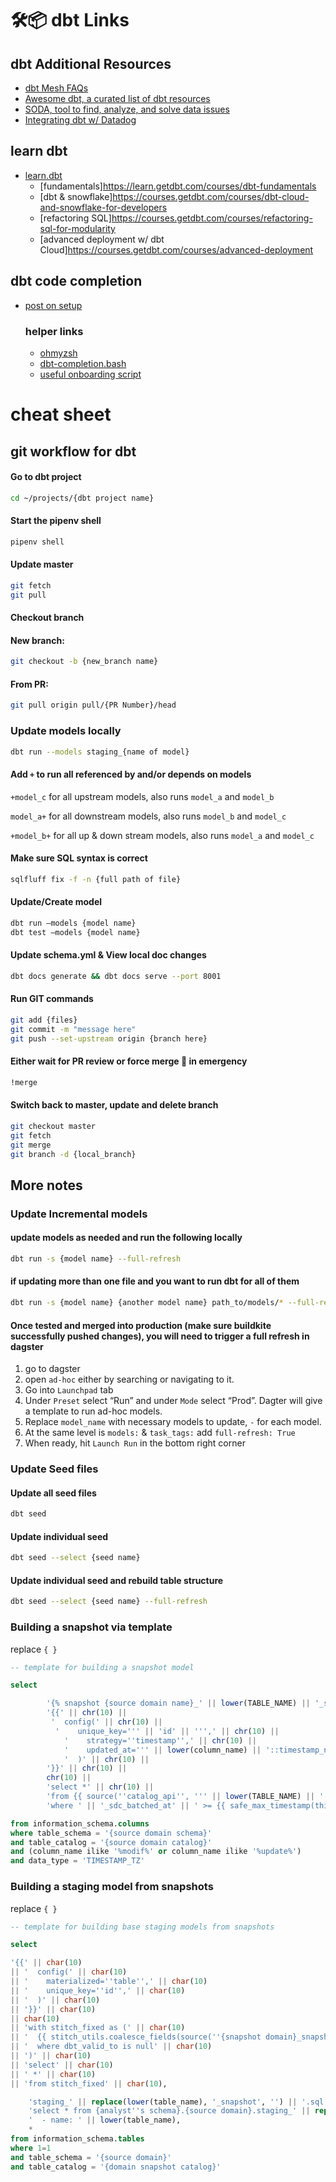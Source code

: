 # 🛠️📦 dbt Links 

## dbt Additional Resources
- [dbt Mesh FAQs](https://docs.getdbt.com/best-practices/how-we-mesh/mesh-5-faqs)
- [Awesome dbt, a curated list of dbt resources](https://github.com/Hiflylabs/awesome-dbt#integrations)
- [SODA, tool to find, analyze, and solve data issues](https://docs.soda.io/soda/integrate-dbt.html)
- [Integrating dbt w/ Datadog](https://docs.getdbt.com/guides/serverless-datadog?step=1)

## learn dbt
- [learn.dbt](https://learn.getdbt.com/catalog)
  - [fundamentals]https://learn.getdbt.com/courses/dbt-fundamentals
  - [dbt & snowflake]https://courses.getdbt.com/courses/dbt-cloud-and-snowflake-for-developers
  - [refactoring SQL]https://courses.getdbt.com/courses/refactoring-sql-for-modularity
  - [advanced deployment w/ dbt Cloud]https://courses.getdbt.com/courses/advanced-deployment

## dbt code completion
- [post on setup](https://discourse.getdbt.com/t/how-we-set-up-our-computers-for-working-on-dbt-projects/243)
  ### helper links
  - [ohmyzsh](https://github.com/ohmyzsh/ohmyzsh)
  - [dbt-completion.bash](https://github.com/dbt-labs/dbt-completion.bash)
  - [useful onboarding script](https://gitlab.com/gitlab-data/analytics/blob/master/admin/onboarding_script.zsh)





# cheat sheet

## git workflow for dbt
#### Go to dbt project

```bash
cd ~/projects/{dbt project name}
```

#### Start the pipenv shell

```bash
pipenv shell
```

#### Update master

```bash
git fetch
git pull
```

#### Checkout branch

#### New branch:

```bash
git checkout -b {new_branch name}
```

#### From PR:

```bash
git pull origin pull/{PR Number}/head
```

### Update models locally

```bash
dbt run --models staging_{name of model}
```

#### Add `+` to run all referenced by and/or depends on models

`+model_c` for all upstream models, also runs `model_a` and `model_b`

`model_a+` for all downstream models, also runs `model_b` and `model_c`

`+model_b+` for all up & down stream models, also runs `model_a` and `model_c`

#### Make sure SQL syntax is correct

```bash
sqlfluff fix -f -n {full path of file}
```


#### Update/Create model

```bash
dbt run —models {model name}
dbt test —models {model name}
```

#### Update schema.yml & View local doc changes

```bash
dbt docs generate && dbt docs serve --port 8001
```

#### Run GIT commands

```bash
git add {files}
git commit -m "message here"
git push --set-upstream origin {branch here}
```

#### Either wait for PR review or force merge 🫣 in emergency

```bash
!merge
```

#### Switch back to master, update and delete branch

```bash
git checkout master
git fetch
git merge
git branch -d {local_branch}
```

## More notes

### Update Incremental models

#### update models as needed and run the following locally 

```bash
dbt run -s {model name} --full-refresh
```

#### if updating more than one file and you want to run dbt for all of them

```bash
dbt run -s {model name} {another model name} path_to/models/* --full-refresh
```

#### Once tested and merged into production (make sure buildkite successfully pushed changes), you will need to trigger a full refresh in dagster

1. go to dagster
2. open `ad-hoc` either by searching or navigating to it.
3. Go into `Launchpad` tab
4. Under `Preset` select “Run” and under `Mode` select “Prod”. Dagter will give a template to run ad-hoc models.
5. Replace `model_name` with necessary models to update, `-` for each model.
6. At the same level is `models:` & `task_tags:` add `full-refresh: True`
7. When ready, hit `Launch Run` in the bottom right corner

### Update Seed files

#### Update all seed files

```bash
dbt seed
```

#### Update individual seed

```bash
dbt seed --select {seed name}
```

#### Update individual seed and rebuild table structure

```bash
dbt seed --select {seed name} --full-refresh
```

### Building a snapshot via template

replace `{ }`
```sql
-- template for building a snapshot model

select 

		'{% snapshot {source domain name}_' || lower(TABLE_NAME) || '_snapshot %}' || chr(10) || chr(10) ||
		'{{' || chr(10) ||
		 '  config(' || chr(10) ||
		  '    unique_key=''' || 'id' || ''',' || chr(10) ||
		    '    strategy=''timestamp'',' || chr(10) ||
		    '    updated_at=''' || lower(column_name) || '::timestamp_ntz'',' || chr(10) ||
		    '  )' || chr(10) ||
		'}}' || chr(10) ||
		chr(10) ||
		'select *' || chr(10) ||
		'from {{ source(''catalog_api'', ''' || lower(TABLE_NAME) || ''') }}' || chr(10) ||
		'where ' || '_sdc_batched_at' || ' >= {{ safe_max_timestamp(this, ''' || '_sdc_batched_at' || ''') }}' || chr(10)

from information_schema.columns
where table_schema = '{source domain schema}'
and table_catalog = '{source domain catalog}'
and (column_name ilike '%modif%' or column_name ilike '%update%')
and data_type = 'TIMESTAMP_TZ'
```

### Building a staging model from snapshots

replace `{ }`

```sql
-- template for building base staging models from snapshots

select 

'{{' || char(10)
|| '  config(' || char(10)
|| '    materialized=''table'',' || char(10)
|| '    unique_key=''id'',' || char(10)
|| '  )' || char(10)
|| '}}' || char(10)
|| char(10)
|| 'with stitch_fixed as (' || char(10)
|| '  {{ stitch_utils.coalesce_fields(source(''{snapshot domain}_snapshots'', ''' || lower(table_name)  || ''')) }}' || char(10)
|| '  where dbt_valid_to is null' || char(10)
|| ')' || char(10)
|| 'select' || char(10)
|| ' *' || char(10)
|| 'from stitch_fixed' || char(10),

    'staging_' || replace(lower(table_name), '_snapshot', '') || '.sql' as file_name,
    'select * from {analyst''s schema}.{source domain}.staging_' || replace(lower(table_name), '_snapshot', ''),
    '  - name: ' || lower(table_name),
    *
from information_schema.tables
where 1=1
and table_schema = '{source domain}'
and table_catalog = '{domain snapshot catalog}'
```
